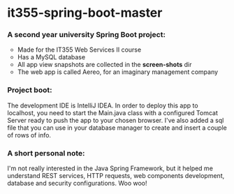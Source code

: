 # it355-spring-boot-master
<h3>A second year university Spring Boot project:</h3>
<ul style="list-style-type:circle">
  <li>Made for the IT355 Web Services II course</li>
  <li>Has a MySQL database</li>
  <li>All app view snapshots are collected in the <b>screen-shots</b> dir</li>
  <li>The web app is called Aereo, for an imaginary management company</li>
</ul>
<h3>Project boot:</h3>
<p>The development IDE is IntelliJ IDEA. In order to deploy this app to localhost,
you need to start the Main.java class with a configured Tomcat Server ready to push the app to your
chosen browser. I've also added a sql file that you can use in your database manager to create and 
insert a couple of rows of info.</p>
<h3>A short personal note:</h3>
<p>I'm not really interested in the Java Spring Framework, but it helped me understand REST services,
HTTP requests, web components development, database and security configurations. Woo woo!</p>
